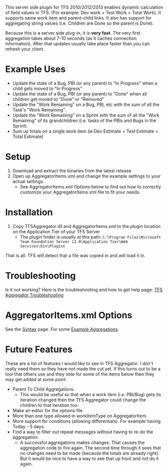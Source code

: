 This server side plugin for TFS 2010/2012/2013 enables dynamic calculation of field values in TFS.
(For example: Dev work + Test Work = Total Work). It supports same work item and parent-child links.
It also has support for aggregating string values (i.e. Children are Done so the parent is Done).

Because this is a server side plug-in, it is **very fast**.
The very first aggregation takes about 7-10 seconds (as it caches connection information).
After that updates usually take place faster than you can refresh your client.

Example Uses
================================================

 - Update the state of a Bug, PBI (or any parent) to "In Progress" when a child gets moved to "In Progress"
 - Update the state of a Bug, PBI (or any parent) to "Done" when all children get moved to "Done" or "Removed"
 - Update the "Work Remaining" on a Bug, PBI, etc with the sum of all the Task's "Work Remaining".
 - Update the "Work Remaining" on a Sprint with the sum of all the "Work Remaining" of its grandchildren (i.e. tasks of the PBIs and Bugs in the Sprint).
 - Sum up totals on a single work item (ie Dev Estimate + Test Estimate = Total Estimate)

Setup
================================================

 1. Download and extract the binaries from the latest release
 2. Open up AggregatorItems.xml and change the example settings to your actual settings.
    - See AggregatorItems.xml Options below to find out how to correctly customize your AggregatorItems.xml file to fit your needs.

Installation
================================================

 1. Copy TFSAggregator.dll and AggregatorItems.xml to the plugin location on the Application Tier of your TFS Server
     - The plugin folder is usually at this path: `C:\Program Files\Microsoft Team Foundation Server 12.0\Application Tier\Web Services\bin\Plugins`


That is all. TFS will detect that a file was copied in and will load it in.

Troubleshooting
================================================
Is it not working? Here is the troubleshooting and how to get help page: [TFS Aggregator Troubleshooting](docs/Troubleshooting.md)


AggregatorItems.xml Options
================================================
See the [Syntax](docs/AggregatorItems-Syntax.md) page.
For some [Example Aggregations](docs/Example-Aggregations.md).

Future Features
================================================
These are a list of features I would like to see in TFS Aggregator.
I don't really need them so they have not made the cut yet.
If this turns out to be a tool that others use and they vote for some of the items below then they may get added at some point.

 -  Parent To Child Aggregations.
     -  This would be useful so that when a work item (i.e. PBI/Bug) gets its iteration changed then the TFS Aggregator could change the children to that iteration too.
 -  Make an editor for the options file.
 -  More than one type allowed in workItemType on AggregatorItem.
 -  More support for conditions (allowing differentials). For example having Today - 5 days.
 -  Find a way to filter out repeat messages without having to re-do the aggregation.
    -   A successful aggregations makes changes. That causes the aggregation code to fire again. The second time through it sees that no changes need to be made (because the totals are already right). But it would be nice to have a way to see that up front and not do it again.
